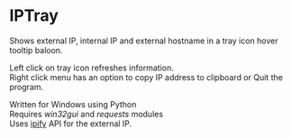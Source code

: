 # IPTray
Shows external IP, internal IP and external hostname in a tray icon hover tooltip baloon.  

Left click on tray icon refreshes information.  
Right click menu has an option to copy IP address to clipboard or Quit the program.  

Written for Windows using Python  
Requires _win32gui_ and _requests_ modules  
Uses [ipify](http://www.ipify.org) API for the external IP.
